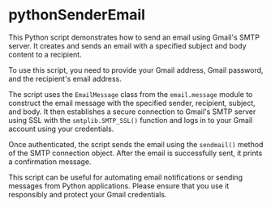 # pythonSenderEmail
This Python script demonstrates how to send an email using Gmail's SMTP server. It creates and sends an email with a specified subject and body content to a recipient. 

To use this script, you need to provide your Gmail address, Gmail password, and the recipient's email address. 

The script uses the `EmailMessage` class from the `email.message` module to construct the email message with the specified sender, recipient, subject, and body. It then establishes a secure connection to Gmail's SMTP server using SSL with the `smtplib.SMTP_SSL()` function and logs in to your Gmail account using your credentials. 

Once authenticated, the script sends the email using the `sendmail()` method of the SMTP connection object. After the email is successfully sent, it prints a confirmation message.

This script can be useful for automating email notifications or sending messages from Python applications. Please ensure that you use it responsibly and protect your Gmail credentials.
